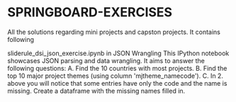 # SPRINGBOARD-EXERCISES
All the solutions regarding mini projects and capston projects. It contains following

sliderule_dsi_json_exercise.ipynb in JSON Wrangling
This IPython notebook showcases JSON parsing and data wrangling. It aims to answer the following questions:
A. Find the 10 countries with most projects.
B. Find the top 10 major project themes (using column 'mjtheme_namecode').
C. In 2. above you will notice that some entries have only the code and the name is missing. Create a dataframe with the missing names filled in.
